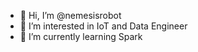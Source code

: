 - 👋 Hi, I’m @nemesisrobot
- 👀 I’m interested in IoT and Data Engineer
- 🌱 I’m currently learning Spark


<!---
nemesisrobot/nemesisrobot is a ✨ special ✨ repository because its `README.md` (this file) appears on your GitHub profile.
You can click the Preview link to take a look at your changes.
--->
